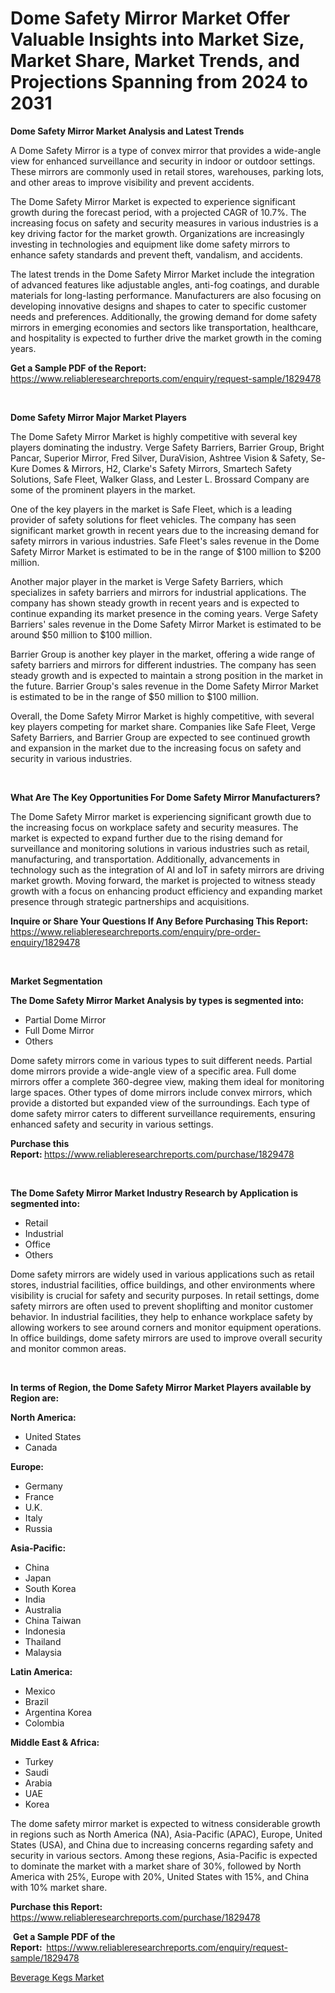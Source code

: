 <p><h1>Dome Safety Mirror Market Offer Valuable Insights into Market Size, Market Share, Market Trends, and Projections Spanning from 2024 to 2031</h1></p><p><strong>Dome Safety Mirror Market Analysis and Latest Trends</strong></p>
<p><p>A Dome Safety Mirror is a type of convex mirror that provides a wide-angle view for enhanced surveillance and security in indoor or outdoor settings. These mirrors are commonly used in retail stores, warehouses, parking lots, and other areas to improve visibility and prevent accidents.</p><p>The Dome Safety Mirror Market is expected to experience significant growth during the forecast period, with a projected CAGR of 10.7%. The increasing focus on safety and security measures in various industries is a key driving factor for the market growth. Organizations are increasingly investing in technologies and equipment like dome safety mirrors to enhance safety standards and prevent theft, vandalism, and accidents.</p><p>The latest trends in the Dome Safety Mirror Market include the integration of advanced features like adjustable angles, anti-fog coatings, and durable materials for long-lasting performance. Manufacturers are also focusing on developing innovative designs and shapes to cater to specific customer needs and preferences. Additionally, the growing demand for dome safety mirrors in emerging economies and sectors like transportation, healthcare, and hospitality is expected to further drive the market growth in the coming years.</p></p>
<p><strong>Get a Sample PDF of the Report:&nbsp;</strong> <a href="https://www.reliableresearchreports.com/enquiry/request-sample/1829478">https://www.reliableresearchreports.com/enquiry/request-sample/1829478</a></p>
<p>&nbsp;</p>
<p><strong>Dome Safety Mirror Major Market Players</strong></p>
<p><p>The Dome Safety Mirror Market is highly competitive with several key players dominating the industry. Verge Safety Barriers, Barrier Group, Bright Pancar, Superior Mirror, Fred Silver, DuraVision, Ashtree Vision & Safety, Se-Kure Domes & Mirrors, H2, Clarke's Safety Mirrors, Smartech Safety Solutions, Safe Fleet, Walker Glass, and Lester L. Brossard Company are some of the prominent players in the market.</p><p>One of the key players in the market is Safe Fleet, which is a leading provider of safety solutions for fleet vehicles. The company has seen significant market growth in recent years due to the increasing demand for safety mirrors in various industries. Safe Fleet's sales revenue in the Dome Safety Mirror Market is estimated to be in the range of $100 million to $200 million.</p><p>Another major player in the market is Verge Safety Barriers, which specializes in safety barriers and mirrors for industrial applications. The company has shown steady growth in recent years and is expected to continue expanding its market presence in the coming years. Verge Safety Barriers' sales revenue in the Dome Safety Mirror Market is estimated to be around $50 million to $100 million.</p><p>Barrier Group is another key player in the market, offering a wide range of safety barriers and mirrors for different industries. The company has seen steady growth and is expected to maintain a strong position in the market in the future. Barrier Group's sales revenue in the Dome Safety Mirror Market is estimated to be in the range of $50 million to $100 million.</p><p>Overall, the Dome Safety Mirror Market is highly competitive, with several key players competing for market share. Companies like Safe Fleet, Verge Safety Barriers, and Barrier Group are expected to see continued growth and expansion in the market due to the increasing focus on safety and security in various industries.</p></p>
<p>&nbsp;</p>
<p><strong>What Are The Key Opportunities For Dome Safety Mirror Manufacturers?</strong></p>
<p><p>The Dome Safety Mirror market is experiencing significant growth due to the increasing focus on workplace safety and security measures. The market is expected to expand further due to the rising demand for surveillance and monitoring solutions in various industries such as retail, manufacturing, and transportation. Additionally, advancements in technology such as the integration of AI and IoT in safety mirrors are driving market growth. Moving forward, the market is projected to witness steady growth with a focus on enhancing product efficiency and expanding market presence through strategic partnerships and acquisitions.</p></p>
<p><strong>Inquire or Share Your Questions If Any Before Purchasing This Report:</strong> <a href="https://www.reliableresearchreports.com/enquiry/pre-order-enquiry/1829478">https://www.reliableresearchreports.com/enquiry/pre-order-enquiry/1829478</a></p>
<p>&nbsp;</p>
<p><strong>Market Segmentation</strong></p>
<p><strong>The Dome Safety Mirror Market Analysis by types is segmented into:</strong></p>
<p><ul><li>Partial Dome Mirror</li><li>Full Dome Mirror</li><li>Others</li></ul></p>
<p><p>Dome safety mirrors come in various types to suit different needs. Partial dome mirrors provide a wide-angle view of a specific area. Full dome mirrors offer a complete 360-degree view, making them ideal for monitoring large spaces. Other types of dome mirrors include convex mirrors, which provide a distorted but expanded view of the surroundings. Each type of dome safety mirror caters to different surveillance requirements, ensuring enhanced safety and security in various settings.</p></p>
<p><strong>Purchase this Report:&nbsp;</strong><a href="https://www.reliableresearchreports.com/purchase/1829478">https://www.reliableresearchreports.com/purchase/1829478</a></p>
<p>&nbsp;</p>
<p><strong>The Dome Safety Mirror Market Industry Research by Application is segmented into:</strong></p>
<p><ul><li>Retail</li><li>Industrial</li><li>Office</li><li>Others</li></ul></p>
<p><p>Dome safety mirrors are widely used in various applications such as retail stores, industrial facilities, office buildings, and other environments where visibility is crucial for safety and security purposes. In retail settings, dome safety mirrors are often used to prevent shoplifting and monitor customer behavior. In industrial facilities, they help to enhance workplace safety by allowing workers to see around corners and monitor equipment operations. In office buildings, dome safety mirrors are used to improve overall security and monitor common areas.</p></p>
<p>&nbsp;</p>
<p><strong>In terms of Region, the Dome Safety Mirror Market Players available by Region are:</strong></p>
<p>
    <p> <strong> North America: </strong>
        <ul>
            <li>United States</li>
            <li>Canada</li>
        </ul>
        </p> 
    <p> <strong> Europe: </strong>
        <ul>
            <li>Germany</li>
            <li>France</li>
            <li>U.K.</li>
            <li>Italy</li>
            <li>Russia</li>
        </ul>
        </p> 
    <p> <strong> Asia-Pacific: </strong>
        <ul>
            <li>China</li>
            <li>Japan</li>
            <li>South Korea</li>
            <li>India</li>
            <li>Australia</li>
            <li>China Taiwan</li>
            <li>Indonesia</li>
            <li>Thailand</li>
            <li>Malaysia</li>
        </ul>
        </p> 
    <p> <strong> Latin America: </strong>
        <ul>
            <li>Mexico</li>
            <li>Brazil</li>
            <li>Argentina Korea</li>
            <li>Colombia</li>
        </ul>
        </p> 
    <p> <strong> Middle East & Africa: </strong>
        <ul>
            <li>Turkey</li>
            <li>Saudi</li>
            <li>Arabia</li>
            <li>UAE</li>
            <li>Korea</li>
        </ul>
    </p>
    </p>
<p><p>The dome safety mirror market is expected to witness considerable growth in regions such as North America (NA), Asia-Pacific (APAC), Europe, United States (USA), and China due to increasing concerns regarding safety and security in various sectors. Among these regions, Asia-Pacific is expected to dominate the market with a market share of 30%, followed by North America with 25%, Europe with 20%, United States with 15%, and China with 10% market share.</p></p>
<p><strong>Purchase this Report: </strong><a href="https://www.reliableresearchreports.com/purchase/1829478">https://www.reliableresearchreports.com/purchase/1829478</a></p>
<p>&nbsp;<strong>Get a Sample PDF of the Report:&nbsp;&nbsp;</strong><a href="https://www.reliableresearchreports.com/enquiry/request-sample/1829478">https://www.reliableresearchreports.com/enquiry/request-sample/1829478</a></p>
<p><strong></strong></p>
<p><p><a href="https://github.com/JameTravis/Market-Research-Report-List-4/blob/main/beverage-kegs-market.md">Beverage Kegs Market</a></p></p>